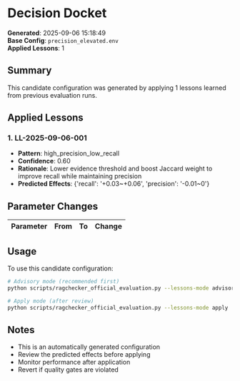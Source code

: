 # Decision Docket

**Generated**: 2025-09-06 15:18:49  
**Base Config**: `precision_elevated.env`  
**Applied Lessons**: 1

## Summary

This candidate configuration was generated by applying 1 lessons learned from previous evaluation runs.

## Applied Lessons

### 1. LL-2025-09-06-001

- **Pattern**: high_precision_low_recall
- **Confidence**: 0.60
- **Rationale**: Lower evidence threshold and boost Jaccard weight to improve recall while maintaining precision
- **Predicted Effects**: {'recall': '+0.03~+0.06', 'precision': '-0.01~0'}

## Parameter Changes

| Parameter | From | To | Change |
|-----------|------|----|---------|

## Usage

To use this candidate configuration:

```bash
# Advisory mode (recommended first)
python scripts/ragchecker_official_evaluation.py --lessons-mode advisory

# Apply mode (after review)
python scripts/ragchecker_official_evaluation.py --lessons-mode apply
```

## Notes

- This is an automatically generated configuration
- Review the predicted effects before applying
- Monitor performance after application
- Revert if quality gates are violated
